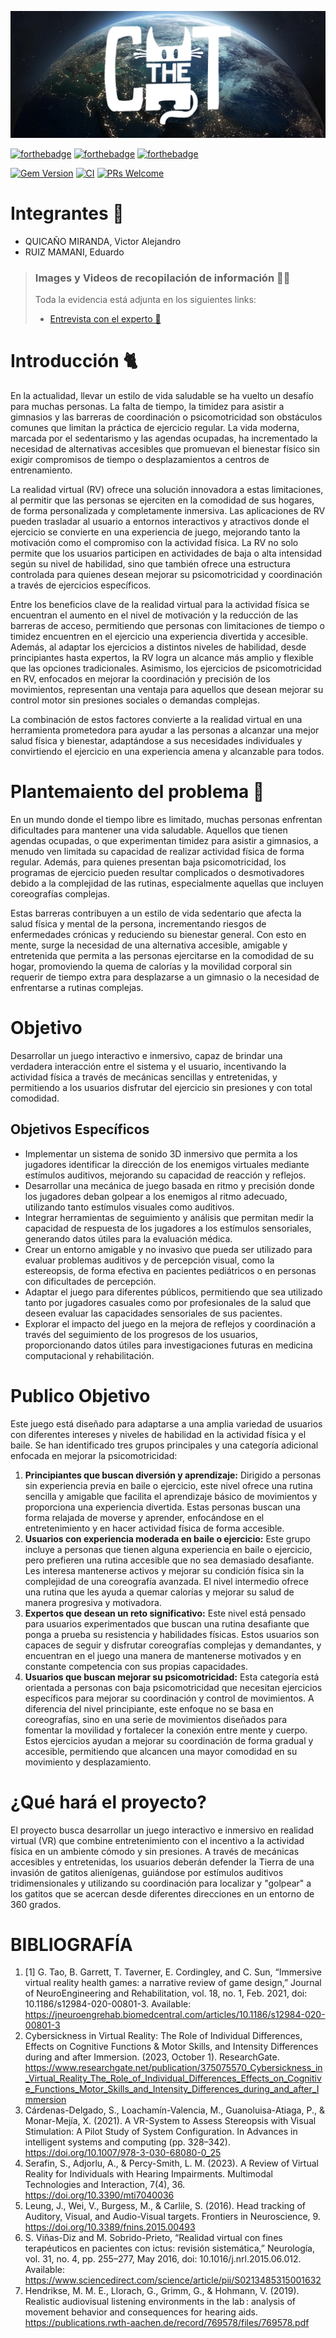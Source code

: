 ![Header_img](/public/imgs/header.png)

[![forthebadge](https://forthebadge.com/images/badges/made-with-crayons.svg)](https://forthebadge.com)
[![forthebadge](http://forthebadge.com/images/badges/built-with-love.svg)](http://forthebadge.com)
[![forthebadge](https://forthebadge.com/images/featured/featured-contains-cat-gifs.svg)](https://forthebadge.com)

[![Gem Version](https://badge.fury.io/rb/colorls.svg)](https://badge.fury.io/rb/colorls)
[![CI](https://github.com/athityakumar/colorls/actions/workflows/ruby.yml/badge.svg)](https://github.com/athityakumar/colorls/actions/workflows/ruby.yml)
[![PRs Welcome](https://img.shields.io/badge/PRs-welcome-brightgreen.svg?style=shields)](http://makeapullrequest.com)

# Integrantes 🤖

- QUICAÑO MIRANDA, Victor Alejandro
- RUIZ MAMANI, Eduardo

> ### **Images y Videos de recopilación de información** 📸📝
>
> Toda la evidencia está adjunta en los siguientes links:
>
> - [Entrevista con el experto 🕺](https://drive.google.com/drive/folders/1y3OUlDYjVbTAMSPifsSE2xzRGLdzRTKC?usp=drive_link)

# Introducción 🐈

En la actualidad, llevar un estilo de vida saludable se ha vuelto un desafío para muchas personas. La falta de tiempo, la timidez para asistir a gimnasios y las barreras de coordinación o psicomotricidad son obstáculos comunes que limitan la práctica de ejercicio regular. La vida moderna, marcada por el sedentarismo y las agendas ocupadas, ha incrementado la necesidad de alternativas accesibles que promuevan el bienestar físico sin exigir compromisos de tiempo o desplazamientos a centros de entrenamiento.

La realidad virtual (RV) ofrece una solución innovadora a estas limitaciones, al permitir que las personas se ejerciten en la comodidad de sus hogares, de forma personalizada y completamente inmersiva. Las aplicaciones de RV pueden trasladar al usuario a entornos interactivos y atractivos donde el ejercicio se convierte en una experiencia de juego, mejorando tanto la motivación como el compromiso con la actividad física. La RV no solo permite que los usuarios participen en actividades de baja o alta intensidad según su nivel de habilidad, sino que también ofrece una estructura controlada para quienes desean mejorar su psicomotricidad y coordinación a través de ejercicios específicos.

Entre los beneficios clave de la realidad virtual para la actividad física se encuentran el aumento en el nivel de motivación y la reducción de las barreras de acceso, permitiendo que personas con limitaciones de tiempo o timidez encuentren en el ejercicio una experiencia divertida y accesible. Además, al adaptar los ejercicios a distintos niveles de habilidad, desde principiantes hasta expertos, la RV logra un alcance más amplio y flexible que las opciones tradicionales. Asimismo, los ejercicios de psicomotricidad en RV, enfocados en mejorar la coordinación y precisión de los movimientos, representan una ventaja para aquellos que desean mejorar su control motor sin presiones sociales o demandas complejas.

La combinación de estos factores convierte a la realidad virtual en una herramienta prometedora para ayudar a las personas a alcanzar una mejor salud física y bienestar, adaptándose a sus necesidades individuales y convirtiendo el ejercicio en una experiencia amena y alcanzable para todos.

# Plantemaiento del problema 🦺

En un mundo donde el tiempo libre es limitado, muchas personas enfrentan dificultades para mantener una vida saludable. Aquellos que tienen agendas ocupadas, o que experimentan timidez para asistir a gimnasios, a menudo ven limitada su capacidad de realizar actividad física de forma regular. Además, para quienes presentan baja psicomotricidad, los programas de ejercicio pueden resultar complicados o desmotivadores debido a la complejidad de las rutinas, especialmente aquellas que incluyen coreografías complejas.

Estas barreras contribuyen a un estilo de vida sedentario que afecta la salud física y mental de la persona, incrementando riesgos de enfermedades crónicas y reduciendo su bienestar general. Con esto en mente, surge la necesidad de una alternativa accesible, amigable y entretenida que permita a las personas ejercitarse en la comodidad de su hogar, promoviendo la quema de calorías y la movilidad corporal sin requerir de tiempo extra para desplazarse a un gimnasio o la necesidad de enfrentarse a rutinas complejas.

# Objetivo

Desarrollar un juego interactivo e inmersivo, capaz de brindar una verdadera interacción entre el sistema y el usuario, incentivando la actividad física a través de mecánicas sencillas y entretenidas, y permitiendo a los usuarios disfrutar del ejercicio sin presiones y con total comodidad.

## Objetivos Específicos

- Implementar un sistema de sonido 3D inmersivo que permita a los jugadores identificar la dirección de los enemigos virtuales mediante estímulos auditivos, mejorando su capacidad de reacción y reflejos.
- Desarrollar una mecánica de juego basada en ritmo y precisión donde los jugadores deban golpear a los enemigos al ritmo adecuado, utilizando tanto estímulos visuales como auditivos.
- Integrar herramientas de seguimiento y análisis que permitan medir la capacidad de respuesta de los jugadores a los estímulos sensoriales, generando datos útiles para la evaluación médica.
- Crear un entorno amigable y no invasivo que pueda ser utilizado para evaluar problemas auditivos y de percepción visual, como la estereopsis, de forma efectiva en pacientes pediátricos o en personas con dificultades de percepción.
- Adaptar el juego para diferentes públicos, permitiendo que sea utilizado tanto por jugadores casuales como por profesionales de la salud que deseen evaluar las capacidades sensoriales de sus pacientes.
- Explorar el impacto del juego en la mejora de reflejos y coordinación a través del seguimiento de los progresos de los usuarios, proporcionando datos útiles para investigaciones futuras en medicina computacional y rehabilitación.

# Publico Objetivo

Este juego está diseñado para adaptarse a una amplia variedad de usuarios con diferentes intereses y niveles de habilidad en la actividad física y el baile. Se han identificado tres grupos principales y una categoría adicional enfocada en mejorar la psicomotricidad:

1. **Principiantes que buscan diversión y aprendizaje:**
   Dirigido a personas sin experiencia previa en baile o ejercicio, este nivel ofrece una rutina sencilla y amigable que facilita el aprendizaje básico de movimientos y proporciona una experiencia divertida. Estas personas buscan una forma relajada de moverse y aprender, enfocándose en el entretenimiento y en hacer actividad física de forma accesible.
2. **Usuarios con experiencia moderada en baile o ejercicio:**
   Este grupo incluye a personas que tienen alguna experiencia en baile o ejercicio, pero prefieren una rutina accesible que no sea demasiado desafiante. Les interesa mantenerse activos y mejorar su condición física sin la complejidad de una coreografía avanzada. El nivel intermedio ofrece una rutina que les ayuda a quemar calorías y mejorar su salud de manera progresiva y motivadora.
3. **Expertos que desean un reto significativo:**
   Este nivel está pensado para usuarios experimentados que buscan una rutina desafiante que ponga a prueba su resistencia y habilidades físicas. Estos usuarios son capaces de seguir y disfrutar coreografías complejas y demandantes, y encuentran en el juego una manera de mantenerse motivados y en constante competencia con sus propias capacidades.
4. **Usuarios que buscan mejorar su psicomotricidad:**
   Esta categoría está orientada a personas con baja psicomotricidad que necesitan ejercicios específicos para mejorar su coordinación y control de movimientos. A diferencia del nivel principiante, este enfoque no se basa en coreografías, sino en una serie de movimientos diseñados para fomentar la movilidad y fortalecer la conexión entre mente y cuerpo. Estos ejercicios ayudan a mejorar su coordinación de forma gradual y accesible, permitiendo que alcancen una mayor comodidad en su movimiento y desplazamiento.

# ¿Qué hará el proyecto?

El proyecto busca desarrollar un juego interactivo e inmersivo en realidad virtual (VR) que combine entretenimiento con el incentivo a la actividad física en un ambiente cómodo y sin presiones. A través de mecánicas accesibles y entretenidas, los usuarios deberán defender la Tierra de una invasión de gatitos alienígenas, guiándose por estímulos auditivos tridimensionales y utilizando su coordinación para localizar y "golpear" a los gatitos que se acercan desde diferentes direcciones en un entorno de 360 grados.

# BIBLIOGRAFÍA

1. [1] G. Tao, B. Garrett, T. Taverner, E. Cordingley, and C. Sun, “Immersive virtual reality health games: a narrative review of game design,” Journal of NeuroEngineering and Rehabilitation, vol. 18, no. 1, Feb. 2021, doi: 10.1186/s12984-020-00801-3. Available: https://jneuroengrehab.biomedcentral.com/articles/10.1186/s12984-020-00801-3
2. Cybersickness in Virtual Reality: The Role of Individual Differences, Effects on Cognitive Functions & Motor Skills, and Intensity Differences during and after Immersion. (2023, October 1). ResearchGate. https://www.researchgate.net/publication/375075570_Cybersickness_in_Virtual_Reality_The_Role_of_Individual_Differences_Effects_on_Cognitive_Functions_Motor_Skills_and_Intensity_Differences_during_and_after_Immersion
3. Cárdenas-Delgado, S., Loachamín-Valencia, M., Guanoluisa-Atiaga, P., & Monar-Mejía, X. (2021). A VR-System to Assess Stereopsis with Visual Stimulation: A Pilot Study of System Configuration. In Advances in intelligent systems and computing (pp. 328–342). https://doi.org/10.1007/978-3-030-68080-0_25
4. Serafin, S., Adjorlu, A., & Percy-Smith, L. M. (2023). A Review of Virtual Reality for Individuals with Hearing Impairments. Multimodal Technologies and Interaction, 7(4), 36. https://doi.org/10.3390/mti7040036
5. Leung, J., Wei, V., Burgess, M., & Carlile, S. (2016). Head tracking of Auditory, Visual, and Audio-Visual targets. Frontiers in Neuroscience, 9. https://doi.org/10.3389/fnins.2015.00493
6. S. Viñas-Diz and M. Sobrido-Prieto, “Realidad virtual con fines terapéuticos en pacientes con ictus: revisión sistemática,” Neurología, vol. 31, no. 4, pp. 255–277, May 2016, doi: 10.1016/j.nrl.2015.06.012. Available: https://www.sciencedirect.com/science/article/pii/S0213485315001632
7. Hendrikse, M. M. E., Llorach, G., Grimm, G., & Hohmann, V. (2019). Realistic audiovisual listening environments in the lab : analysis of movement behavior and consequences for hearing aids. https://publications.rwth-aachen.de/record/769578/files/769578.pdf
